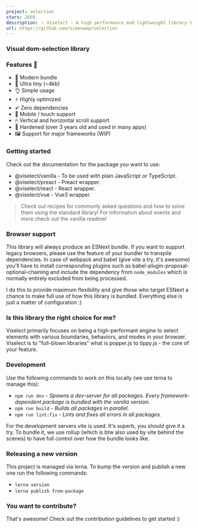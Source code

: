 ```yaml
---
project: selection
stars: 2669
description: ✨ Viselect - A high performance and lightweight library to add a visual way of selecting elements, just like on your Desktop. Zero dependencies, super small. Support for major frameworks!
url: https://github.com/simonwep/selection
---
```


### 

### Visual dom-selection library

### Features 🤘

-   🌟 Modern bundle
-   🔩 Ultra tiny (~4kb)
-   👌 Simple usage
-   ⚡ Highly optimized
-   ✔ Zero dependencies
-   📱 Mobile / touch support
-   🖱 Vertical and horizontal scroll support
-   💪 Hardened (over 3 years old and used in many apps)
-   🖼 Support for major frameworks (WIP)

### Getting started

Check out the documentation for the package you want to use:

-   @viselect/vanilla - To be used with plain JavaScript or TypeScript.
-   @viselect/preact - Preact wrapper.
-   @viselect/react - React wrapper.
-   @viselect/vue - Vue3 wrapper.

> Check out recipes for commonly asked questions and how to solve them using the standard library! For information about events and more check out the vanilla readme!

### Browser support

This library will always produce an ESNext bundle. If you want to support legacy browsers, please use the feature of your bundler to transpile dependencies. In case of webpack and babel (give vite a try, it's awesome) you'll have to install corresponding plugins such as babel-plugin-proposal-optional-chaining and include the dependency from `node_modules` which is normally entirely excluded from being processed.

I do this to provide maximum flexibility and give those who target ESNext a chance to make full use of how this library is bundled. Everything else is just a matter of configuration :)

### Is this library the right choice for me?

Viselect primarily focuses on being a high-performant engine to select elements with various boundaries, behaviors, and modes in your browser. Viselect is to "full-blown libraries" what is popper.js to tippy.js - the _core_ of your feature.

### Development

Use the following commands to work on this locally (we use lerna to manage this):

-   `npm run dev` _\- Spawns a dev-server for all packages. Every framework-dependent package is bundled with the vanilla version._
-   `npm run build` _\- Builds all packages in parallel._
-   `npm run lint:fix` _\- Lints and fixes all errors in all packages._

For the development servers vite is used. It's superb, you should give it a try. To bundle it, we use rollup (which is btw also used by vite behind the scenes) to have full control over how the bundle looks like.

### Releasing a new version

This project is managed via lerna. To bump the version and publish a new one run the following commands:

-   `lerna version`
-   `lerna publish from-package`

### You want to contribute?

That's awesome! Check out the contribution guidelines to get started :)
